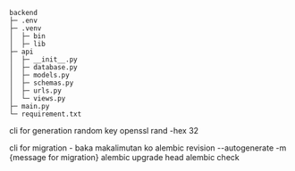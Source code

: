 ```
backend
├─ .env
├─ .venv
│  ├─ bin
│  ├─ lib
├─ api
│  ├─ __init__.py
│  ├─ database.py
│  ├─ models.py
│  ├─ schemas.py
│  ├─ urls.py
│  └─ views.py
├─ main.py
└─ requirement.txt

```

cli for generation random key
openssl rand -hex 32

cli for migration - baka makalimutan ko
alembic revision --autogenerate -m {message for migration}
alembic upgrade head
alembic check
